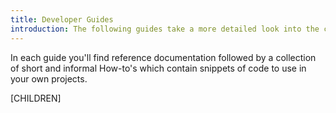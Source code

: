 ```yaml
---
title: Developer Guides
introduction: The following guides take a more detailed look into the core concepts and code examples for building Silverstripe applications.
---
```


In each guide you'll find reference documentation followed by a collection of short and informal How-to's which contain
 snippets of code to use in your own projects.

[CHILDREN]
